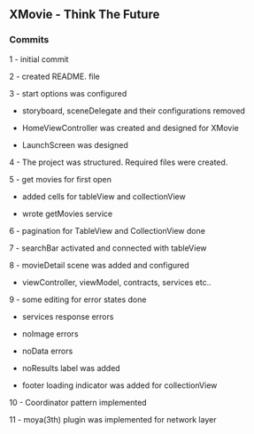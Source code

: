 ##  XMovie - Think The Future

### Commits

1 - initial commit

2 - created README. file

3 - start options was configured

* storyboard, sceneDelegate and their configurations removed

* HomeViewController was created and designed for XMovie

* LaunchScreen was designed

4 - The project was structured. Required files were created.

5 - get movies for first open

* added cells for tableView and collectionView

* wrote getMovies service

6 - pagination for TableView and CollectionView done

7 - searchBar activated and connected with tableView

8 - movieDetail scene was added and configured

* viewController, viewModel, contracts, services etc..

9 - some editing for error states done

* services response errors

* noImage errors

* noData errors

* noResults label was added

* footer loading indicator was added for collectionView

10 - Coordinator pattern implemented

11 - moya(3th) plugin was implemented for network layer
